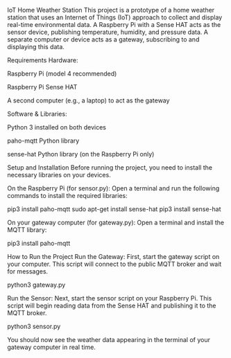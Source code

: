 IoT Home Weather Station
This project is a prototype of a home weather station that uses an Internet of Things (IoT) approach to collect and display real-time environmental data. A Raspberry Pi with a Sense HAT acts as the sensor device, publishing temperature, humidity, and pressure data. A separate computer or device acts as a gateway, subscribing to and displaying this data.

Requirements
Hardware:

Raspberry Pi (model 4 recommended)

Raspberry Pi Sense HAT

A second computer (e.g., a laptop) to act as the gateway

Software & Libraries:

Python 3 installed on both devices

paho-mqtt Python library

sense-hat Python library (on the Raspberry Pi only)

Setup and Installation
Before running the project, you need to install the necessary libraries on your devices.

On the Raspberry Pi (for sensor.py):
Open a terminal and run the following commands to install the required libraries:

pip3 install paho-mqtt
sudo apt-get install sense-hat
pip3 install sense-hat

On your gateway computer (for gateway.py):
Open a terminal and install the MQTT library:

pip3 install paho-mqtt

How to Run the Project
Run the Gateway:
First, start the gateway script on your computer. This script will connect to the public MQTT broker and wait for messages.

python3 gateway.py

Run the Sensor:
Next, start the sensor script on your Raspberry Pi. This script will begin reading data from the Sense HAT and publishing it to the MQTT broker.

python3 sensor.py

You should now see the weather data appearing in the terminal of your gateway computer in real time.
